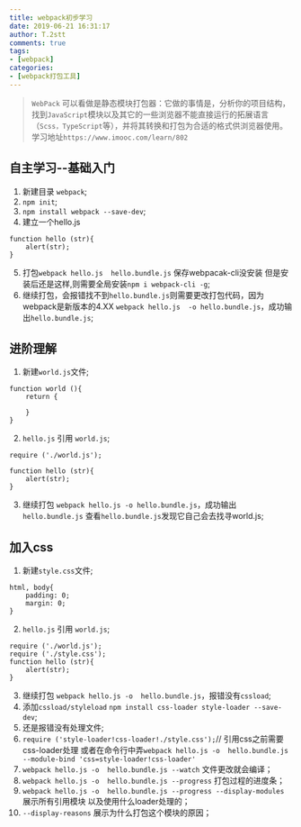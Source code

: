 ```yaml
---
title: webpack初步学习
date: 2019-06-21 16:31:17
author: T.2stt
comments: true
tags:
- [webpack]
categories:
- [webpack打包工具]
---
```

>`WebPack` 可以看做是静态模块打包器：它做的事情是，分析你的项目结构，找到`JavaScript`模块以及其它的一些浏览器不能直接运行的拓展语言（`Scss，TypeScript`等），并将其转换和打包为合适的格式供浏览器使用。学习地址`https://www.imooc.com/learn/802`

## 自主学习--基础入门
1. 新建目录 `webpack`;
2. `npm init`;
3. `npm install webpack --save-dev`;
4. 建立一个hello.js
```
function hello (str){
    alert(str);
}
```
5. 打包`webpack hello.js  hello.bundle.js` 保存webpacak-cli没安装  但是安装后还是这样,则需要全局安装`npm i webpack-cli -g`;
6. 继续打包，会报错找不到`hello.bundle.js`则需要更改打包代码，因为webpack是新版本的4.XX `webpack hello.js  -o hello.bundle.js`，成功输出`hello.bundle.js`;

## 进阶理解
1. 新建`world.js`文件;
```
function world (){
    return {
        
    }
}
```
2. `hello.js` 引用 `world.js`;
```
require ('./world.js');

function hello (str){
    alert(str);
}
```
3. 继续打包 `webpack hello.js -o hello.bundle.js`，成功输出`hello.bundle.js` 查看`hello.bundle.js`发现它自己会去找寻world.js;

## 加入css
1. 新建`style.css`文件;
```
html, body{
    padding: 0;
    margin: 0;
}
```
2. `hello.js` 引用 `world.js`;
```
require ('./world.js');
require ('./style.css');
function hello (str){
    alert(str);
}
```
3. 继续打包 `webpack hello.js -o  hello.bundle.js`，报错没有`cssload`;
4. 添加`cssload/styleload` `npm install css-loader style-loader --save-dev`;
5. 还是报错没有处理文件;
6. `require ('style-loader!css-loader!./style.css');`// 引用css之前需要css-loader处理
或者在命令行中弄`webpack hello.js -o  hello.bundle.js --module-bind 'css=style-loader!css-loader'`
7. `webpack hello.js -o  hello.bundle.js --watch` 文件更改就会编译；
8. `webpack hello.js -o  hello.bundle.js --progress` 打包过程的进度条；
9. `webpack hello.js -o  hello.bundle.js --progress --display-modules` 展示所有引用模块  以及使用什么loader处理的；
10. `--display-reasons` 展示为什么打包这个模块的原因；

